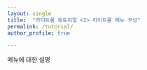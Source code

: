 ```yaml
---
layout: single
title:  "라이트룸 튜토리얼 <2> 라이트룸 메뉴 구성"
permalink: /tutorial/
author_profile: true

---
```


메뉴에 대한 설명


